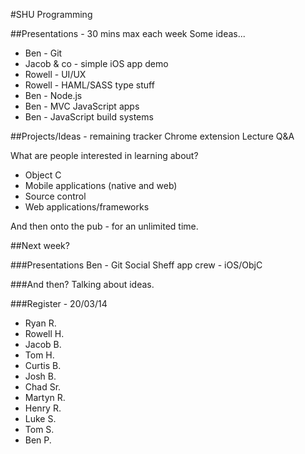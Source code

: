 #SHU Programming

##Presentations - 30 mins max each week
Some ideas...

* Ben - Git
* Jacob & co - simple iOS app demo
* Rowell - UI/UX
* Rowell - HAML/SASS type stuff
* Ben - Node.js
* Ben - MVC JavaScript apps
* Ben - JavaScript build systems

##Projects/Ideas - remaining
tracker Chrome extension
Lecture Q&A

What are people interested in learning about?
- Object C
- Mobile applications (native and web)
- Source control
- Web applications/frameworks


And then onto the pub - for an unlimited time.


##Next week?


###Presentations
Ben - Git
Social Sheff app crew - iOS/ObjC

###And then?
Talking about ideas.

###Register - 20/03/14

- Ryan R.
- Rowell H.
- Jacob B.
- Tom H.
- Curtis B.
- Josh B.
- Chad Sr.
- Martyn R.
- Henry R.
- Luke S.
- Tom S.
- Ben P.